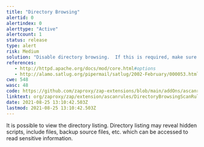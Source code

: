 ```yaml
---
title: "Directory Browsing"
alertid: 0
alertindex: 0
alerttype: "Active"
alertcount: 1
status: release
type: alert
risk: Medium
solution: "Disable directory browsing.  If this is required, make sure the listed files does not induce risks."
references:
   - http://httpd.apache.org/docs/mod/core.html#options
   - http://alamo.satlug.org/pipermail/satlug/2002-February/000053.html
cwe: 548
wasc: 48
code: https://github.com/zaproxy/zap-extensions/blob/main/addOns/ascanrules/src/main/java/org/zaproxy/zap/extension/ascanrules/DirectoryBrowsingScanRule.java
linktext: org/zaproxy/zap/extension/ascanrules/DirectoryBrowsingScanRule.java
date: 2021-08-25 13:10:42.503Z
lastmod: 2021-08-25 13:10:42.503Z
---
```

It is possible to view the directory listing.  Directory listing may reveal hidden scripts, include files, backup source files, etc. which can be accessed to read sensitive information.

